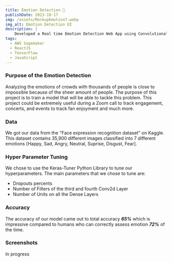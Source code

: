 ```yaml
---
title: Emotion Detection 🍩
publishDate: 2023-10-17
img: /assets/MockupEmotion7.webp
img_alt: Emotion Detection UI
description: |
    Developed a Real time Emotion Detection Web App using Convolutional Neural Networks
tags:
  - AWS Sagemaker
  - ReactJS
  - TensorFlow
  - JavaScript
---
```


### Purpose of the Emotion Detection

Analyzing the emotions of crowds with thousands of people is close to impossible because of the sheer amount of people. The purpose of this project is to train a model that will be able to tackle this problem. This project could be extremely useful during a Zoom call to track engagement, concerts, and events to track fan enjoyment and much more.

### Data

We got our data from the "Face expression recognition dataset" on Kaggle. This dataset contains 35,900 different images classified into 7 different emotions [Happy, Sad, Angry, Neutral, Suprise, Disgust, Fear].

### Hyper Parameter Tuning

We chose to use the Keras-Tuner Python Library to tune our hyperparameters.
The main parameters that we chose to tune are:
* Dropouts percents
* Number of Filters of the third and fourth Conv2d Layer 
* Number of Units on all the Dense Layers


### Accuracy

The accuracy of our model came out to total accuracy ***65%*** which is impressive compared to humans who can correctly assess emotion ***72%*** of the time.

### Screenshots

In progress
